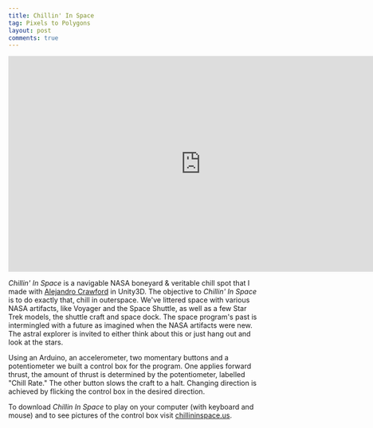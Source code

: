 ```yaml
---
title: Chillin' In Space
tag: Pixels to Polygons
layout: post
comments: true
---
```


<iframe src="http://player.vimeo.com/video/37177607?title=0&amp;byline=0&amp;portrait=0&amp;color=c9ff23" width="772" height="434" frameborder="0"> </iframe>

*Chillin' In Space* is a navigable NASA boneyard & veritable chill spot that I made with [Alejandro Crawford](http://amjc.tv) in Unity3D. The objective to *Chillin' In Space* is to do exactly that, chill in outerspace. We've littered space with various NASA artifacts, like Voyager and the Space Shuttle, as well as a few Star Trek models, the shuttle craft and space dock. The space program's past is intermingled with a future as imagined when the NASA artifacts were new. The astral explorer is invited to either think about this or just hang out and look at the stars.

Using an Arduino, an accelerometer, two momentary buttons and a potentiometer we built a control box for the program. One applies forward thrust, the amount of thrust is determined by the potentiometer, labelled "Chill Rate." The other button slows the craft to a halt. Changing direction is achieved by flicking the control box in the desired direction.

To download *Chillin In Space* to play on your computer (with keyboard and mouse) and to see pictures of the control box visit [chillininspace.us](http://chillininspace.us).
